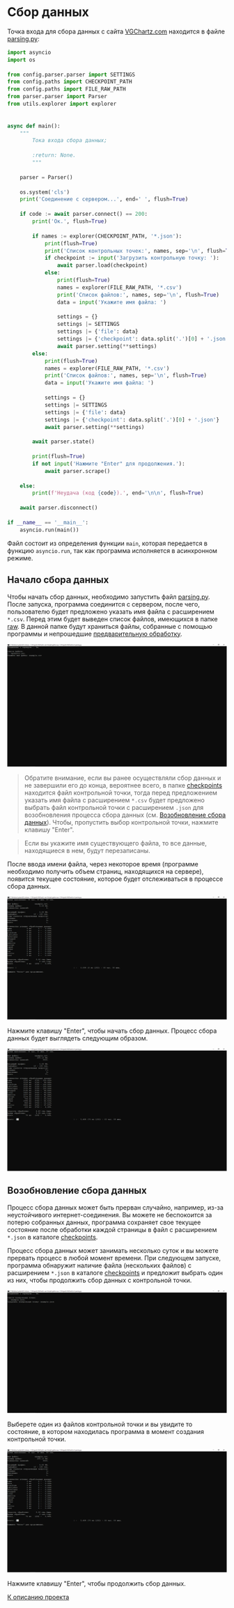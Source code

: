 # Сбор данных

Точка входа для сбора данных с сайта [VGChartz.com](https://www.vgchartz.com) 
находится в файле [parsing.py](../src/parsing.py):

```python
import asyncio
import os

from config.parser.parser import SETTINGS
from config.paths import CHECKPOINT_PATH
from config.paths import FILE_RAW_PATH
from parser.parser import Parser
from utils.explorer import explorer


async def main():
    """
        Тока входа сбора данных;

        :return: None.
        """

    parser = Parser()

    os.system('cls')
    print('Соединение с сервером...', end=' ', flush=True)

    if code := await parser.connect() == 200:
        print('Ок.', flush=True)

        if names := explorer(CHECKPOINT_PATH, '*.json'):
            print(flush=True)
            print('Список контрольных точек:', names, sep='\n', flush=True)
            if checkpoint := input('Загрузить контрольную точку: '):
                await parser.load(checkpoint)
            else:
                print(flush=True)
                names = explorer(FILE_RAW_PATH, '*.csv')
                print('Список файлов:', names, sep='\n', flush=True)
                data = input('Укажите имя файла: ')

                settings = {}
                settings |= SETTINGS
                settings |= {'file': data}
                settings |= {'checkpoint': data.split('.')[0] + '.json'}
                await parser.setting(**settings)
        else:
            print(flush=True)
            names = explorer(FILE_RAW_PATH, '*.csv')
            print('Список файлов:', names, sep='\n', flush=True)
            data = input('Укажите имя файла: ')

            settings = {}
            settings |= SETTINGS
            settings |= {'file': data}
            settings |= {'checkpoint': data.split('.')[0] + '.json'}
            await parser.setting(**settings)

        await parser.state()

        print(flush=True)
        if not input('Нажмите "Enter" для продолжения.'):
            await parser.scrape()

    else:
        print(f'Неудача (код {code}).', end='\n\n', flush=True)

    await parser.disconnect()

if __name__ == '__main__':
    asyncio.run(main())
```

Файл состоит из определения функции `main`, 
которая передается в функцию `asyncio.run`, 
так как программа исполняется в асинхронном режиме.

## Начало сбора данных

Чтобы начать сбор данных, необходимо запустить файл [parsing.py](../src/parsing.py). 
После запуска, программа соединится с сервером, после чего, 
пользователю будет предложено указать имя файла с расширением `*.csv`. 
Перед этим будет выведен список файлов, имеющихся в папке [raw](../data/raw).
В данной папке будут храниться файлы, собранные с помощью программы и 
непрошедшие [предварительную обработку](preprocessing.md). 

![file](../resources/parsing/file.jpg)

>Обратите внимание, если вы ранее осуществляли сбор данных 
>и не завершили его до конца, вероятнее всего, в папке 
>[checkpoints](../data/raw/checkpoints) находится файл контрольной точки, 
>тогда перед предложением указать имя файла с расширением `*.csv` 
>будет предложено выбрать файл контрольной точки с расширением `.json`
>для возобновления процесса сбора данных 
>(см. [Возобновление сбора данных](#возобновление-сбора-данных)). 
>Чтобы, пропустить выбор контрольной точки, нажмите клавишу "Enter".

>Если вы укажите имя существующего файла, то все данные, находящиеся в нем, 
>будут перезаписаны.

После ввода имени файла, через некоторое время (программе необходимо получить 
объем страниц, находящихся на сервере), появится текущее состояние, 
которое будет отслеживаться в процессе сбора данных.

![preview](../resources/parsing/preview.jpg)

Нажмите клавишу "Enter", чтобы начать сбор данных. 
Процесс сбора данных будет выглядеть следующим образом.

![process](../resources/parsing/process.jpg)

## Возобновление сбора данных

Процесс сбора данных может быть прерван случайно, например, 
из-за неустойчивого интернет-соединения. 
Вы можете не беспокоится за потерю собранных данных, 
программа сохраняет свое текущее состояние после обработки каждой страницы 
в файл с расширением `*.json` в каталоге [checkpoints](../data/raw/checkpoints).

Процесс сбора данных может занимать несколько суток 
и вы можете прервать процесс в любой момент времени. 
При следующем запуске, программа обнаружит наличие файла (нескольких файлов) 
с расширением `*.json` в каталоге [checkpoints](../data/raw/checkpoints) 
и предложит выбрать один из них, 
чтобы продолжить сбор данных с контрольной точки.

![checkpoints](../resources/parsing/checkpoints.jpg)

Выберете один из файлов контрольной точки и вы увидите то состояние, 
в котором находилась программа в момент создания контрольной точки.

![continue](../resources/parsing/continue.jpg)

Нажмите клавишу "Enter", чтобы продолжить сбор данных.

[К описанию проекта](../README.md)